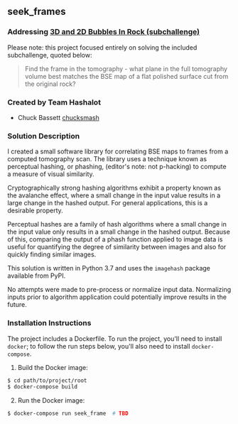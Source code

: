 ## seek_frames

### Addressing [3D and 2D Bubbles In Rock (subchallenge)][challenge]

Please note: this project focused entirely on solving the included
subchallenge, quoted below:

> Find the frame in the tomography - what plane in the full tomography
> volume best matches the BSE map of a flat polished surface cut from
> the original rock?

### Created by Team Hashalot

* Chuck Bassett [chucksmash][profile]

### Solution Description

I created a small software library for correlating BSE maps to frames
from a computed tomography scan. The library uses a technique known as
perceptual hashing, or phashing, (editor's note: not p-hacking) to
compute a measure of visual similarity.

Cryptographically strong hashing algorithms exhibit a property known
as the avalanche effect, where a small change in the input value
results in a large change in the hashed output. For general
applications, this is a desirable property.

Perceptual hashes are a family of hash algorithms where a small change
in the input value only results in a small change in the hashed
output. Because of this, comparing the output of a phash function
applied to image data is useful for quantifying the degree of
similarity between images and also for quickly finding similar images.

This solution is written in Python 3.7 and uses the `imagehash`
package available from PyPI.

No attempts were made to pre-process or normalize input
data. Normalizing inputs prior to algorithm application could
potentially improve results in the future.

### Installation Instructions

The project includes a Dockerfile. To run the project, you'll need to
install `docker`; to follow the run steps below, you'll also need to
install `docker-compose`.

1. Build the Docker image:

``` bash
$ cd path/to/project/root
$ docker-compose build
```

2. Run the Docker image:

``` bash
$ docker-compose run seek_frame  # TBD
```

[challenge]: https://github.com/amnh/HackTheSolarSystem/wiki/3D-and-2D-Bubbles-In-Rock
[profile]: https://github.com/chucksmash
